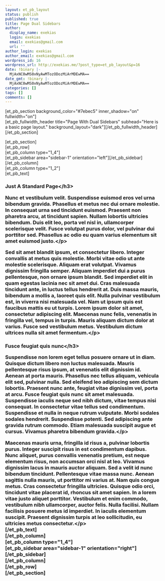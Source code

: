 ```yaml
---
layout: et_pb_layout
status: publish
published: true
title: Page Dual Sidebars
author:
  display_name: exekias
  login: exekias
  email: exekias@gmail.com
  url: ''
author_login: exekias
author_email: exekias@gmail.com
wordpress_id: 16
wordpress_url: http://exekias.me/?post_type=et_pb_layout&p=16
date: !binary |-
  MjAxNC0wMS0xNyAwMTozODozMiArMDEwMA==
date_gmt: !binary |-
  MjAxNC0wMS0xNyAwMTozODozMiArMDEwMA==
categories: []
tags: []
comments: []
---
```

<p>
[et_pb_section background_color="#7ebec5" inner_shadow="on" fullwidth="on"]<br />
[et_pb_fullwidth_header title="Page With Dual Sidebars" subhead="Here is a basic page layout." background_layout="dark"][&#47;et_pb_fullwidth_header]<br />
[&#47;et_pb_section]</p>
<p>[et_pb_section]<br />
[et_pb_row]<br />
[et_pb_column type="1_4"]<br />
[et_pb_sidebar area="sidebar-1" orientation="left"][&#47;et_pb_sidebar]<br />
[&#47;et_pb_column]<br />
[et_pb_column type="1_2"]<br />
[et_pb_text]</p>
<h3>Just A Standard Page<&#47;h3></p>
<p>Nunc et vestibulum velit. Suspendisse euismod eros vel urna bibendum gravida. Phasellus et metus nec dui ornare molestie. In consequat urna sed tincidunt euismod. Praesent non pharetra arcu, at tincidunt sapien. Nullam lobortis ultricies bibendum. Duis elit leo, porta vel nisl in, ullamcorper scelerisque velit. Fusce volutpat purus dolor, vel pulvinar dui porttitor sed. Phasellus ac odio eu quam varius elementum sit amet euismod justo.<&#47;p></p>
<p>Sed sit amet blandit ipsum, et consectetur libero. Integer convallis at metus quis molestie. Morbi vitae odio ut ante molestie scelerisque. Aliquam erat volutpat. Vivamus dignissim fringilla semper. Aliquam imperdiet dui a purus pellentesque, non ornare ipsum blandit. Sed imperdiet elit in quam egestas lacinia nec sit amet dui. Cras malesuada tincidunt ante, in luctus tellus hendrerit at. Duis massa mauris, bibendum a mollis a, laoreet quis elit. Nulla pulvinar vestibulum est, in viverra nisi malesuada vel. Nam ut ipsum quis est faucibus mattis eu ut turpis. Lorem ipsum dolor sit amet, consectetur adipiscing elit. Maecenas nunc felis, venenatis in fringilla vel, tempus in turpis. Mauris aliquam dictum dolor at varius. Fusce sed vestibulum metus. Vestibulum dictum ultrices nulla sit amet fermentum.<&#47;p></p>
<h3>Fusce feugiat quis nunc<&#47;h3></p>
<p>Suspendisse non lorem eget tellus posuere ornare ut in diam. Quisque dictum libero non luctus malesuada. Mauris pellentesque risus ipsum, at venenatis elit dignissim id. Aenean at porta mauris. Phasellus nec tellus aliquam, vehicula elit sed, pulvinar nulla. Sed eleifend leo adipiscing sem dictum lobortis. Praesent nunc ante, feugiat vitae dignissim vel, porta at arcu. Fusce feugiat quis nunc sit amet malesuada. Suspendisse iaculis neque sed nibh dictum, vitae tempus nisi consequat. In consectetur vitae tellus sed condimentum. Suspendisse et nulla in neque rutrum vulputate. Morbi sodales sodales hendrerit. Suspendisse potenti. Sed adipiscing ante gravida rutrum commodo. Etiam malesuada suscipit augue et cursus. Vivamus pharetra bibendum gravida.<&#47;p></p>
<p>Maecenas mauris urna, fringilla id risus a, pulvinar lobortis purus. Integer suscipit risus in est condimentum dapibus. Nunc aliquet, purus convallis venenatis pretium, est neque elementum risus, non accumsan orci nisl at leo. Vivamus dignissim lacus in mauris auctor aliquam. Sed a velit id nunc bibendum tincidunt. Pellentesque vitae massa nunc. Aenean sagittis nulla mauris, ut porttitor mi varius at. Nam quis congue metus. Cras consectetur fringilla ultricies. Quisque odio orci, tincidunt vitae placerat id, rhoncus sit amet sapien. In a lorem vitae justo aliquet porttitor. Vestibulum et enim commodo, vestibulum nibh ullamcorper, auctor felis. Nulla facilisi. Nullam facilisis posuere metus id imperdiet. In iaculis elementum suscipit. Praesent dignissim turpis at leo sollicitudin, eu ultricies metus consectetur.<&#47;p><br />
[&#47;et_pb_text]<br />
[&#47;et_pb_column]<br />
[et_pb_column type="1_4"]<br />
[et_pb_sidebar area="sidebar-1" orientation="right"][&#47;et_pb_sidebar]<br />
[&#47;et_pb_column]<br />
[&#47;et_pb_row]<br />
[&#47;et_pb_section]</p>
